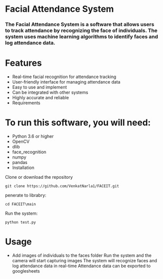 # Facial Attendance System
### The Facial Attendance System is a software that allows users to track attendance by recognizing the face of individuals. The system uses machine learning algorithms to identify faces and log attendance data.

# Features
* Real-time facial recognition for attendance tracking
* User-friendly interface for managing attendance data
* Easy to use and implement
* Can be integrated with other systems
* Highly accurate and reliable
* Requirements

# To run this software, you will need:

+ Python 3.6 or higher
+ OpenCV
+ dlib
+ face_recognition
+ numpy
+ pandas
+ Installation

Clone or download the repository
<pre><code>git clone https://github.com/VenkatNarla1/FACEIT.git </code></pre>
penerate to librabry:
<pre><code>cd FACEIT\main </code></pre>
Run the system: 
<pre><code>python test.py </code></pre>

# Usage
- Add images of individuals to the faces folder
Run the system and the camera will start capturing images
The system will recognize faces and log attendance data in real-time
Attendance data can be exported to googlesheets